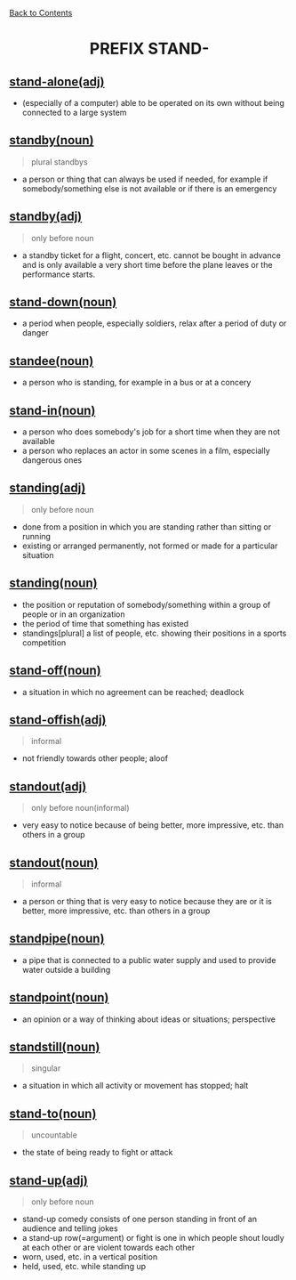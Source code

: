 ﻿[Back to Contents](../README.md)

<h1 style="text-align: center;">PREFIX STAND-</h1>

## [stand-alone(adj)](https://www.oxfordlearnersdictionaries.com/definition/english/stand-alone)
- (especially of a computer) able to be operated on its own without being connected to a large system

## [standby(noun)](https://www.oxfordlearnersdictionaries.com/definition/english/standby_1)
> plural standbys
- a person or thing that can always be used if needed, for example if somebody/something else is not available or if there is an emergency

## [standby(adj)](https://www.oxfordlearnersdictionaries.com/definition/english/standby_2)
> only before noun
- a standby ticket for a flight, concert, etc. cannot be bought in advance and is only available a very short time before the plane leaves or the performance starts.

## [stand-down(noun)](https://www.oxfordlearnersdictionaries.com/definition/english/stand-down_2)
- a period when people, especially soldiers, relax after a period of duty or danger

## [standee(noun)](https://www.oxfordlearnersdictionaries.com/definition/english/standee)
- a person who is standing, for example in a bus or at a concery

## [stand-in(noun)](https://www.oxfordlearnersdictionaries.com/definition/english/stand-in_2)
- a person who does somebody's job for a short time when they are not available
- a person who replaces an actor in some scenes in a film, especially dangerous ones

## [standing(adj)](https://www.oxfordlearnersdictionaries.com/definition/english/standing_1)
> only before noun
- done from a position in which you are standing rather than sitting or running 
- existing or arranged permanently, not formed or made for a particular situation

## [standing(noun)](https://www.oxfordlearnersdictionaries.com/definition/english/standing_2)
- the position or reputation of somebody/something within a group of people or in an organization
- the period of time that something has existed
- standings[plural] a list of people, etc. showing their positions in a sports competition

## [stand-off(noun)](https://www.oxfordlearnersdictionaries.com/definition/english/stand-off)
- a situation in which no agreement can be reached; deadlock

## [stand-offish(adj)](https://www.oxfordlearnersdictionaries.com/definition/english/stand-offish)
> informal
- not friendly towards other people; aloof

## [standout(adj)](https://www.oxfordlearnersdictionaries.com/definition/english/standout_1)
> only before noun(informal)
- very easy to notice because of being better, more impressive, etc. than others in a group

## [standout(noun)](https://www.oxfordlearnersdictionaries.com/definition/english/standout_2)
> informal
- a person or thing that is very easy to notice because they are or it is better, more impressive, etc. than others in a group

## [standpipe(noun)](https://www.oxfordlearnersdictionaries.com/definition/english/standpipe)
- a pipe that is connected to a public water supply and used to provide water outside a building

## [standpoint(noun)](https://www.oxfordlearnersdictionaries.com/definition/english/standpoint)
- an opinion or a way of thinking about ideas or situations; perspective

## [standstill(noun)](https://www.oxfordlearnersdictionaries.com/definition/english/standstill)
> singular
- a situation in which all activity or movement has stopped; halt

## [stand-to(noun)](https://www.oxfordlearnersdictionaries.com/definition/english/stand-to)
> uncountable
- the state of being ready to fight or attack

## [stand-up(adj)](https://www.oxfordlearnersdictionaries.com/definition/english/stand-up_3)
> only before noun
- stand-up comedy consists of one person standing in front of an audience and telling jokes
- a stand-up row(=argument) or fight is one in which people shout loudly at each other or are violent towards each other
- worn, used, etc. in a vertical position
- held, used, etc. while standing up
